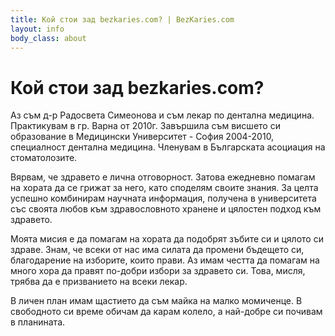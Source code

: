 ```yaml
---
title: Кой стои зад bezkaries.com? | BezKaries.com
layout: info
body_class: about
---
```


# Кой стои зад bezkaries.com?

Аз съм д-р Радосвета Симеонова и съм лекар по дентална медицина. Практикувам в гр. Варна от 2010г. Завършила съм висшето си образование в Медицински Университет - София 2004-2010, специалност дентална медицина. Членувам в Българската асоциация на стоматолозите. 

Вярвам, че здравето е лична отговорност. Затова ежедневно помагам на хората да се грижат за него, като споделям своите знания. За целта успешно комбинирам научната информация, получена в университета със своята любов към здравословното хранене и цялостен подход към здравето.

Моята мисия е да помагам на хората да подобрят зъбите си и цялото си здраве. Знам, че всеки от нас има силата да промени бъдещето си, благодарение на изборите, които прави. Аз имам честта да помагам на много хора да правят по-добри избори за здравето си. Това, мисля, трябва да е призванието на всеки лекар.

В личен план имам щастието да съм майка на малко момиченце. В свободното си време обичам да карам колело, а най-добре си почивам в планината.

